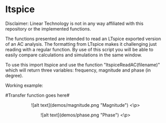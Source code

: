 # ltspice

Disclaimer: Linear Technology is not in any way affiliated with this repository or the implemented functions.

The functions presented are intended to read an LTspice exported version of an AC analysis. The formatting from LTspice makes it challenging just reading with a regular function. By use of this script you will be able to easily compare calculations and simulations in the same window.

To use this import ltspice and use the function "ltspiceReadAC(filename)" which will return three variables: frequency, magnitude and phase (in degree).


Working example:

#Transfer function goes here#

<p align="center">
![alt text](demos/magnitude.png "Magnitude")
<\p>

<p align="center">
![alt text](demos/phase.png "Phase")
<\p>